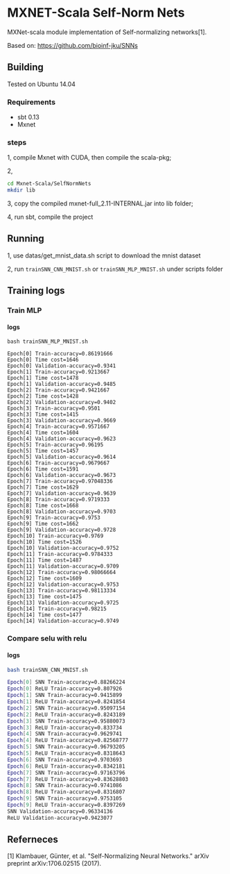 # MXNET-Scala Self-Norm Nets
MXNet-scala module implementation of Self-normalizing networks[1].

Based on: https://github.com/bioinf-jku/SNNs

## Building

Tested on Ubuntu 14.04

### Requirements

* sbt 0.13
* Mxnet

### steps

1, compile Mxnet with CUDA, then compile the scala-pkg;

2, 
```bash
cd Mxnet-Scala/SelfNormNets
mkdir lib
```

3, copy the compiled mxnet-full_2.11-INTERNAL.jar into lib folder;

4, run sbt, compile the project

## Running

1, use datas/get_mnist_data.sh script to download the mnist dataset

2, run `trainSNN_CNN_MNIST.sh` or `trainSNN_MLP_MNIST.sh` under scripts folder

## Training logs

### Train MLP

#### logs
```
bash trainSNN_MLP_MNIST.sh

Epoch[0] Train-accuracy=0.86191666
Epoch[0] Time cost=1646
Epoch[0] Validation-accuracy=0.9341
Epoch[1] Train-accuracy=0.9213667
Epoch[1] Time cost=1478
Epoch[1] Validation-accuracy=0.9485
Epoch[2] Train-accuracy=0.9421667
Epoch[2] Time cost=1428
Epoch[2] Validation-accuracy=0.9402
Epoch[3] Train-accuracy=0.9501
Epoch[3] Time cost=1415
Epoch[3] Validation-accuracy=0.9669
Epoch[4] Train-accuracy=0.9571667
Epoch[4] Time cost=1604
Epoch[4] Validation-accuracy=0.9623
Epoch[5] Train-accuracy=0.96195
Epoch[5] Time cost=1457
Epoch[5] Validation-accuracy=0.9614
Epoch[6] Train-accuracy=0.9679667
Epoch[6] Time cost=1591
Epoch[6] Validation-accuracy=0.9673
Epoch[7] Train-accuracy=0.97048336
Epoch[7] Time cost=1629
Epoch[7] Validation-accuracy=0.9639
Epoch[8] Train-accuracy=0.9719333
Epoch[8] Time cost=1668
Epoch[8] Validation-accuracy=0.9703
Epoch[9] Train-accuracy=0.9753
Epoch[9] Time cost=1662
Epoch[9] Validation-accuracy=0.9728
Epoch[10] Train-accuracy=0.9769
Epoch[10] Time cost=1526
Epoch[10] Validation-accuracy=0.9752
Epoch[11] Train-accuracy=0.9784333
Epoch[11] Time cost=1487
Epoch[11] Validation-accuracy=0.9709
Epoch[12] Train-accuracy=0.98066664
Epoch[12] Time cost=1609
Epoch[12] Validation-accuracy=0.9753
Epoch[13] Train-accuracy=0.98113334
Epoch[13] Time cost=1475
Epoch[13] Validation-accuracy=0.9725
Epoch[14] Train-accuracy=0.98215
Epoch[14] Time cost=1477
Epoch[14] Validation-accuracy=0.9749
```

### Compare selu with relu 
#### logs
```bash
bash trainSNN_CNN_MNIST.sh

Epoch[0] SNN Train-accuracy=0.88266224
Epoch[0] ReLU Train-accuracy=0.807926
Epoch[1] SNN Train-accuracy=0.9415899
Epoch[1] ReLU Train-accuracy=0.8241854
Epoch[2] SNN Train-accuracy=0.95097154
Epoch[2] ReLU Train-accuracy=0.8243189
Epoch[3] SNN Train-accuracy=0.95880073
Epoch[3] ReLU Train-accuracy=0.833734
Epoch[4] SNN Train-accuracy=0.9629741
Epoch[4] ReLU Train-accuracy=0.82568777
Epoch[5] SNN Train-accuracy=0.96793205
Epoch[5] ReLU Train-accuracy=0.8318643
Epoch[6] SNN Train-accuracy=0.9703693
Epoch[6] ReLU Train-accuracy=0.8342181
Epoch[7] SNN Train-accuracy=0.97163796
Epoch[7] ReLU Train-accuracy=0.83628803
Epoch[8] SNN Train-accuracy=0.9741086
Epoch[8] ReLU Train-accuracy=0.8316807
Epoch[9] SNN Train-accuracy=0.9753105
Epoch[9] ReLU Train-accuracy=0.8397269
SNN Validation-accuracy=0.96334136
ReLU Validation-accuracy=0.9423077
```

## Referneces
[1] Klambauer, Günter, et al. "Self-Normalizing Neural Networks." arXiv preprint arXiv:1706.02515 (2017).



